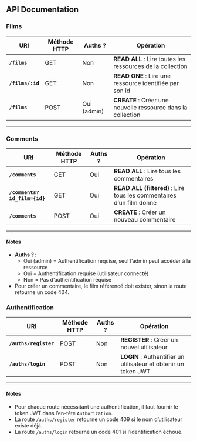## API Documentation

### Films

| URI                | Méthode HTTP | Auths ?         | Opération                                                                 |
|--------------------|--------------|-----------------|--------------------------------------------------------------------------|
| **`/films`**       | GET          | Non             | **READ ALL** : Lire toutes les ressources de la collection               |
| **`/films/:id`**   | GET          | Non             | **READ ONE** : Lire une ressource identifiée par son id                  |
| **`/films`**       | POST         | Oui (admin)     | **CREATE** : Créer une nouvelle ressource dans la collection             |

---

### Comments

| URI                          | Méthode HTTP | Auths ?         | Opération                                                                 |
|------------------------------|--------------|-----------------|--------------------------------------------------------------------------|
| **`/comments`**              | GET          | Oui             | **READ ALL** : Lire tous les commentaires                                |
| **`/comments?id_film={id}`** | GET          | Oui             | **READ ALL (filtered)** : Lire tous les commentaires d’un film donné     |
| **`/comments`**              | POST         | Oui             | **CREATE** : Créer un nouveau commentaire                                |

---

#### Notes

- **Auths ?** :  
  - Oui (admin) = Authentification requise, seul l’admin peut accéder à la ressource  
  - Oui = Authentification requise (utilisateur connecté)
  - Non = Pas d’authentification requise
- Pour créer un commentaire, le film référencé doit exister, sinon la route retourne un code 404.


### Authentification

| URI                  | Méthode HTTP | Auths ? | Opération                                                        |
|----------------------|--------------|---------|------------------------------------------------------------------|
| **`/auths/register`**| POST         | Non     | **REGISTER** : Créer un nouvel utilisateur                       |
| **`/auths/login`**   | POST         | Non     | **LOGIN** : Authentifier un utilisateur et obtenir un token JWT  |

---

#### Notes

- Pour chaque route nécessitant une authentification, il faut fournir le token JWT dans l’en-tête `Authorization`.
- La route `/auths/register` retourne un code 409 si le nom d’utilisateur existe déjà.
- La route `/auths/login` retourne un code 401 si l’identification échoue.